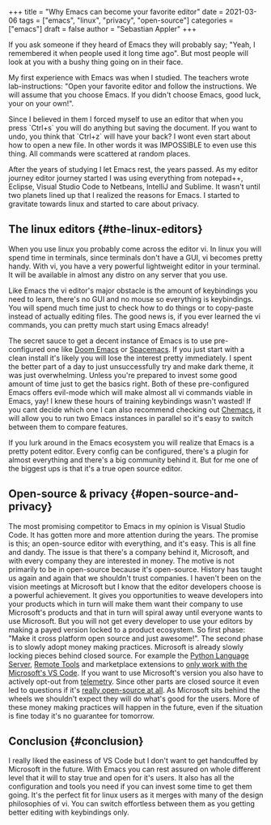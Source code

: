 +++
title = "Why Emacs can become your favorite editor"
date = 2021-03-06
tags = ["emacs", "linux", "privacy", "open-source"]
categories = ["emacs"]
draft = false
author = "Sebastian Appler"
+++

If you ask someone if they heard of Emacs they will probably say; "Yeah, I remembered it when people used it long time ago". But most people will look at you with a bushy thing going on in their face.

My first experience with Emacs was when I studied. The teachers wrote lab-instructions: "Open your favorite editor and follow the instructions. We will assume that you choose Emacs. If you didn't choose Emacs, good luck, your on your own!".

Since I believed in them I forced myself to use an editor that when you press \`Ctrl+s\` you will do anything but saving the document. If you want to undo, you think that \`Ctrl+z\` will have your back? I wont even start about how to open a new file. In other words it was IMPOSSIBLE to even use this thing. All commands were scattered at random places.

After the years of studying I let Emacs rest, the years passed. As my editor journey editor journey started I was using everything from notepad++, Eclipse, Visual Studio Code to Netbeans, IntelliJ and Sublime. It wasn't until two planets lined up that I realized the reasons for Emacs. I started to gravitate towards linux and started to care about privacy.


## The linux editors {#the-linux-editors}

When you use linux you probably come across the editor vi. In linux you will spend time in terminals, since terminals don't have a GUI, vi becomes pretty handy. With vi, you have a very powerful lightweight editor in your terminal. It will be available in almost any distro on any server that you use.

Like Emacs the vi editor's major obstacle is the amount of keybindings you need to learn, there's no GUI and no mouse so everything is keybindings. You will spend much time just to check how to do things or to copy-paste instead of actually editing files. The good news is, if you ever learned the vi commands, you can pretty much start using Emacs already!

The secret sauce to get a decent instance of Emacs is to use pre-configured one like [Doom Emacs](https://github.com/hlissner/doom-emacs) or [Spacemacs](https://www.spacemacs.org/). If you just start with a clean install it's likely you will lose the interest pretty immediately. I spent the better part of a day to just unsuccessfully try and make dark theme, it was just overwhelming. Unless you're prepared to invest some good amount of time just to get the basics right. Both of these pre-configured Emacs offers evil-mode which will make almost all vi commands viable in Emacs, yay! I knew these hours of training keybindings wasn't wasted! If you cant decide which one I can also recommend checking out [Chemacs](https://github.com/plexus/chemacs2), it will allow you to run two Emacs instances in parallel so it's easy to switch between them to compare features.

If you lurk around in the Emacs ecosystem you will realize that Emacs is a pretty potent editor. Every config can be configured, there's a plugin for almost everything and there's a big community behind it. But for me one of the biggest ups is that it's a true open source editor.


## Open-source & privacy {#open-source-and-privacy}

The most promising competitor to Emacs in my opinion is Visual Studio Code. It has gotten more and more attention during the years. The promise is this; an open-source editor with everything, and it's easy. This is all fine and dandy. The issue is that there's a company behind it, Microsoft, and with every company they are interested in money. The motive is not primarily to be in open-source because it's open-source.
History has taught us again and again that we shouldn't trust companies. I haven't been on the vision meetings at Microsoft but I know that the editor developers choose is a powerful achievement. It gives you opportunities to weave developers into your products which in turn will make them want their company to use Microsoft's products and that in turn will spiral away until everyone wants to use Microsoft. But you will not get every developer to use your editors by making a payed version locked to a product ecosystem. So first phase: "Make it cross platform open source and just awesome!".
The second phase is to slowly adopt money making practices. Microsoft is already slowly locking pieces behind closed source. For example the [Python Language Server](https://github.com/microsoft/pylance-release/issues/4), [Remote Tools](https://code.visualstudio.com/docs/remote/faq#%5Fwhy-arent-the-remote-development-extensions-or-their-components-open-source) and marketplace extensions to [only work with the Microsoft's VS Code](https://github.com/VSCodium/vscodium#extensions-and-the-marketplace).
If you want to use Microsoft's version you also have to actively opt-out from [telemetry](https://code.visualstudio.com/docs/getstarted/telemetry). Since other parts are closed source it even led to questions if it's [really open-source at all](https://github.com/Microsoft/vscode/issues/17996).
As Microsoft sits behind the wheels we shouldn't expect they will do what's good for the users. More of these money making practices will happen in the future, even if the situation is fine today it's no guarantee for tomorrow.


## Conclusion {#conclusion}

I really liked the easiness of VS Code but I don't want to get handcuffed by Microsoft in the future. With Emacs you can rest assured on whole different level that it will to stay true and open for it's users. It also has all the configuration and tools you need if you can invest some time to get them going. It's the perfect fit for linux users as it merges with many of the design philosophies of vi. You can switch effortless between them as you getting better editing with keybindings only.
